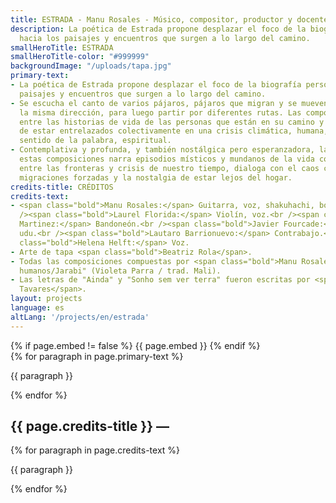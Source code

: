 ```yaml
---
title: ESTRADA - Manu Rosales - Músico, compositor, productor y docente
description: La poética de Estrada propone desplazar el foco de la biografía personal
  hacia los paisajes y encuentros que surgen a lo largo del camino.
smallHeroTitle: ESTRADA
smallHeroTitle-color: "#999999"
backgroundImage: "/uploads/tapa.jpg"
primary-text:
- La poética de Estrada propone desplazar el foco de la biografía personal hacia los
  paisajes y encuentros que surgen a lo largo del camino.
- Se escucha el canto de varios pájaros, pájaros que migran y se mueven juntos en
  la misma dirección, para luego partir por diferentes rutas. Las composiciones oscilan
  entre las historias de vida de las personas que están en su camino y la sensación/certeza
  de estar entrelazados colectivamente en una crisis climática, humana, y en cierto
  sentido de la palabra, espiritual.
- Contemplativa y profunda, y también nostálgica pero esperanzadora, la poética de
  estas composiciones narra episodios místicos y mundanos de la vida cotidiana, transitando
  entre las fronteras y crisis de nuestro tiempo, dialoga con el caos climático, las
  migraciones forzadas y la nostalgia de estar lejos del hogar.
credits-title: CRÉDITOS
credits-text:
- <span class="bold">Manu Rosales:</span> Guitarra, voz, shakuhachi, bombo, qraqeb.<br
  /><span class="bold">Laurel Florida:</span> Violín, voz.<br /><span class="bold">Francisco
  Martinez:</span> Bandoneón.<br /><span class="bold">Javier Fourcade:</span> Tabla,
  udu.<br /><span class="bold">Lautaro Barrionuevo:</span> Contrabajo.<br /><span
  class="bold">Helena Helft:</span> Voz.
- Arte de tapa <span class="bold">Beatriz Rola</span>.
- Todas las composiciones compuestas por <span class="bold">Manu Rosales</span>, excepto  "Jardines
  humanos/Jarabi" (Violeta Parra / trad. Mali).
- Las letras de "Ainda" y "Sonho sem ver terra" fueron escritas por <span class="bold">Pavel
  Tavares</span>.
layout: projects
language: es
altLang: '/projects/en/estrada'
---
```


<section>
    {% if page.embed != false %}
        {{ page.embed }}
    {% endif %}
    <div>
        {% for paragraph in page.primary-text %}
            <p>
                {{ paragraph }}
            </p>
        {% endfor %}
    </div>
    <h2>
        {{ page.credits-title }} —
    </h2>
    <div>
        {% for paragraph in page.credits-text %}
            <p>
                {{ paragraph }}
            </p>
        {% endfor %}
    </div>
</section>